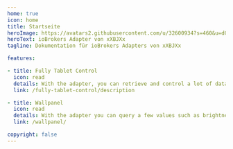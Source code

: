 ```yaml
---
home: true
icon: home
title: Startseite
heroImage: https://avatars2.githubusercontent.com/u/32600934?s=460&u=d0d071b5ed8f5151d814ae42daa60201fa90d7d4&v=4
heroText: ioBrokers Adapter von xXBJXx
tagline: Dokumentation für ioBrokers Adapters von xXBJXx

features:

- title: Fully Tablet Control
  icon: read
  details: With the adapter, you can retrieve and control a lot of data from Fully Kiosk browser via REST API.
  link: /fully-tablet-control/description

- title: Wallpanel
  icon: read
  details: With the adapter you can query a few values such as brightness and then additionally query battery status etc. via MQTT.
  link: /wallpanel/

copyright: false
---
```

